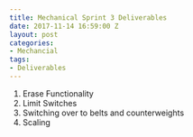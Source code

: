```yaml
---
title: Mechanical Sprint 3 Deliverables
date: 2017-11-14 16:59:00 Z
layout: post
categories:
- Mechancial
tags:
- Deliverables
---
```


1. Erase Functionality
2. Limit Switches
3. Switching over to belts and counterweights
4. Scaling
